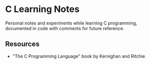 # C Learning Notes

Personal notes and experiments while learning C programming, documented in code with
comments for future reference.

## Resources

- "The C Programming Language" book by Kernighan and Ritchie
